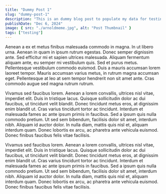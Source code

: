 ```yaml
---
title: "Dummy Post 1"
slug: "dummy-post-1"
description: "This is an dummy blog post to populate my data for testing my blog website. Will replace soon"
publishDate: "Dec 6, 2024"
image: { src: "./arnoldmeme.jpg", alt: "Post Thumbnail" }
tags: ["testing"]
---
```


Aenean a ex et metus finibus malesuada commodo in magna. In ut libero urna. Aenean in quam in ipsum rutrum egestas. Donec semper dignissim ante. Sed efficitur mi et sapien ultrices malesuada. Aliquam fermentum aliquam ante, eu semper mi vestibulum quis. Sed et purus metus. Pellentesque vestibulum commodo euismod. Duis a mauris accumsan lorem laoreet tempor. Mauris accumsan varius metus, in rutrum magna accumsan eget. Pellentesque at leo at sem tempor hendrerit non sit amet ante. Cras commodo augue sed magna rutrum rutrum.

Vivamus sed faucibus lorem. Aenean a lorem convallis, ultrices nisl vitae, imperdiet elit. Duis in tristique lacus. Quisque sollicitudin dolor ac dui faucibus, ut tincidunt velit blandit. Donec tincidunt metus eros, at dignissim enim blandit ut. Cras varius tincidunt tortor ac tincidunt. Interdum et malesuada fames ac ante ipsum primis in faucibus. Sed a ipsum quis nulla commodo pretium. Ut sed sem bibendum, facilisis dolor sit amet, interdum nibh. Aliquam id auctor dolor. In nulla diam, mattis quis nisl et, aliquam interdum quam. Donec lobortis ex arcu, ac pharetra ante vehicula euismod. Donec finibus faucibus felis vitae facilisis.

Vivamus sed faucibus lorem. Aenean a lorem convallis, ultrices nisl vitae, imperdiet elit. Duis in tristique lacus. Quisque sollicitudin dolor ac dui faucibus, ut tincidunt velit blandit. Donec tincidunt metus eros, at dignissim enim blandit ut. Cras varius tincidunt tortor ac tincidunt. Interdum et malesuada fames ac ante ipsum primis in faucibus. Sed a ipsum quis nulla commodo pretium. Ut sed sem bibendum, facilisis dolor sit amet, interdum nibh. Aliquam id auctor dolor. In nulla diam, mattis quis nisl et, aliquam interdum quam. Donec lobortis ex arcu, ac pharetra ante vehicula euismod. Donec finibus faucibus felis vitae facilisis.
